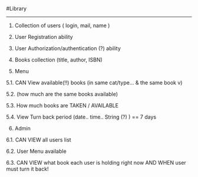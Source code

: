 #Library

---


1. Collection of users ( login, mail, name )

2. User Registration ability

3. User Authorization/authentication (?) ability

4. Books collection (title, author, ISBN)

5. Menu

5.1. CAN View available(!!) books (in same cat/type... & the same book v)

5.2. (how much are the same books available)

5.3. How much books are TAKEN / AVAILABLE

5.4. View Turn back period (date.. time.. String (?) ) == 7 days


6. Admin

6.1. CAN VIEW all users list

6.2. User Menu available

6.3. CAN VIEW what book each user is holding right now AND WHEN user must turn it back!
